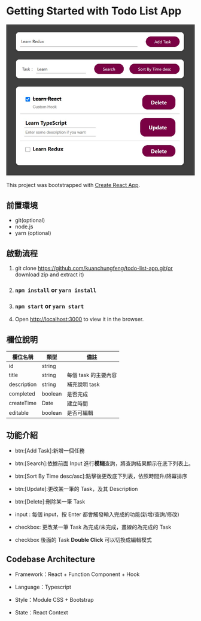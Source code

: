 # Getting Started with Todo List App

![Todo List App preview](./src/docs/images/preview.jpg)

This project was bootstrapped with [Create React App](https://github.com/facebook/create-react-app).

## 前置環境

- git(optional)
- node.js
- yarn (optional)

## 啟動流程

1. git clone https://github.com/kuanchungfeng/todo-list-app.git(or download zip and extract it)
2. ### `npm install` or `yarn install`
3. ### `npm start` or `yarn start`
4. Open [http://localhost:3000](http://localhost:3000) to view it in the browser.

## 欄位說明

| 欄位名稱    | 類型    | 備註                 |
| ----------- | ------- | -------------------- |
| id          | string  |                      |
| title       | string  | 每個 task 的主要內容 |
| description | string  | 補充說明 task        |
| completed   | boolean | 是否完成             |
| createTime  | Date    | 建立時間             |
| editable    | boolean | 是否可編輯           |

## 功能介紹

- btn:[Add Task]:新增一個任務

- btn:[Search]:依據前面 Input 進行**模糊**查詢，將查詢結果顯示在底下列表上。
- btn:[Sort By Time desc/asc]:點擊後更改底下列表，依照時間升/降冪排序
- btn:[Update]:更改某一筆的 Task，及其 Description
- btn:[Delete]:刪除某一筆 Task
- input : 每個 input，按 Enter 都會觸發輸入完成的功能(新增/查詢/修改)
- checkbox: 更改某一筆 Task 為完成/未完成，畫線的為完成的 Task
- checkbox 後面的 Task **Double Click** 可以切換成編輯模式

## Codebase Architecture

- Framework：React + Function Component + Hook
- Language：Typescript

- Style：Module CSS + Bootstrap

- State：React Context

<!-- - 測試：Jest + React Test Library -->

